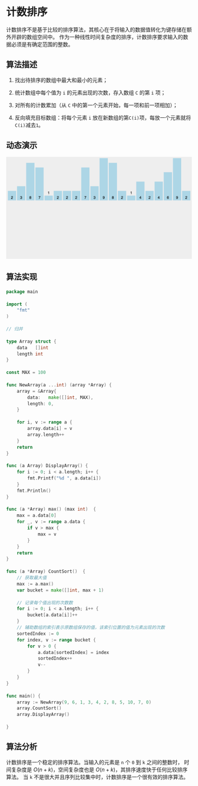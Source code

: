 # 计数排序
计数排序不是基于比较的排序算法，其核心在于将输入的数据值转化为键存储在额外开辟的数组空间中。
作为一种线性时间复杂度的排序，计数排序要求输入的数据必须是有确定范围的整数。

## 算法描述
1. 找出待排序的数组中最大和最小的元素；
   
2. 统计数组中每个值为 `i` 的元素出现的次数，存入数组 `C` 的第 `i` 项；

3. 对所有的计数累加（从 `C` 中的第一个元素开始，每一项和前一项相加）；

4. 反向填充目标数组：将每个元素 `i` 放在新数组的第`C(i)`项，每放一个元素就将`C(i)`减去`1`。

## 动态演示
![](../../.img/计数排序.gif)

## 算法实现

```go
package main

import (
	"fmt"
)

// 归并

type Array struct {
	data   []int
	length int
}

const MAX = 100

func NewArray(a ...int) (array *Array) {
	array = &Array{
		data:   make([]int, MAX),
		length: 0,
	}

	for i, v := range a {
		array.data[i] = v
		array.length++
	}
	return
}

func (a Array) DisplayArray() {
	for i := 0; i < a.length; i++ {
		fmt.Printf("%d ", a.data[i])
	}
	fmt.Println()
}

func (a *Array) max() (max int)  {
	max = a.data[0]
	for _, v := range a.data {
		if v > max {
			max = v
		}
	}
	return
}

func (a *Array) CountSort()  {
	// 获取最大值
	max := a.max()
	var bucket = make([]int, max + 1)

	// 记录每个值出现的次数数
	for i := 0; i < a.length; i++ {
		bucket[a.data[i]]++
	}
	// 辅助数组的索引表示原数组保存的值，该索引位置的值为元素出现的次数
	sortedIndex := 0
	for index, v := range bucket {
		for v > 0 {
			a.data[sortedIndex] = index
			sortedIndex++
			v--
		}
	}
}

func main() {
	array := NewArray(9, 6, 1, 3, 4, 2, 8, 5, 10, 7, 0)
	array.CountSort()
	array.DisplayArray()

}
```

## 算法分析
计数排序是一个稳定的排序算法。当输入的元素是 `n` 个 `0` 到 `k` 之间的整数时，
时间复杂度是 $O(n+k)$，空间复杂度也是 $O(n+k)$，其排序速度快于任何比较排序算法。
当 `k` 不是很大并且序列比较集中时，计数排序是一个很有效的排序算法。




